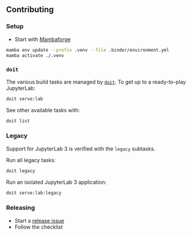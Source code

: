 ## Contributing

### Setup

- Start with [Mambaforge](https://conda-forge.io/miniforge)

```bash
mamba env update --prefix .venv --file .binder/environment.yml
mamba activate ./.venv
```

### `doit`

The various build tasks are managed by [`doit`](https://pydoit.org). To get up to a
ready-to-play JupyterLab:

```bash
doit serve:lab
```

See other available tasks with:

```bash
doit list
```

### Legacy

Support for JupyterLab 3 is verified with the `legacy` subtasks.

Run all legacy tasks:

```bash
doit legacy
```

Run an isolated JupyterLab 3 application:

```bash
doit serve:lab:legacy
```

### Releasing

- Start a [release issue](https://github.com/jupyterlab-deck/issues)
- Follow the checklist
